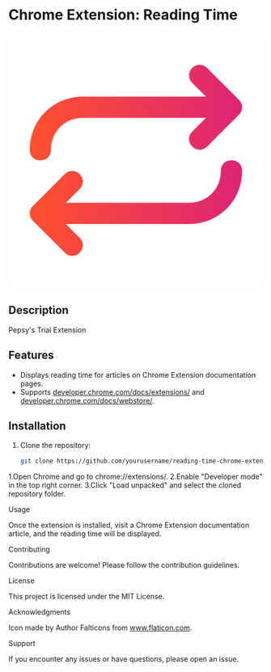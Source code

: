# Chrome Extension: Reading Time

![Extension Icon](images/icon-128.png)

## Description

Pepsy's Trial Extension

## Features

- Displays reading time for articles on Chrome Extension documentation pages.
- Supports [developer.chrome.com/docs/extensions/](https://developer.chrome.com/docs/extensions/) and [developer.chrome.com/docs/webstore/](https://developer.chrome.com/docs/webstore/).

## Installation

1. Clone the repository:

   ```bash
   git clone https://github.com/yourusername/reading-time-chrome-extension.git

1.Open Chrome and go to chrome://extensions/.
2.Enable "Developer mode" in the top right corner.
3.Click "Load unpacked" and select the cloned repository folder.

Usage

Once the extension is installed, visit a Chrome Extension documentation article, and the reading time will be displayed.

Contributing

Contributions are welcome! Please follow the contribution guidelines.

License

This project is licensed under the MIT License.

Acknowledgments

Icon made by Author Falticons from www.flaticon.com.

Support

If you encounter any issues or have questions, please open an issue.
